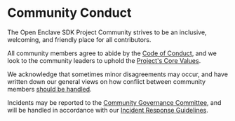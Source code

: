 Community Conduct
=================

The Open Enclave SDK Project Community strives to be an inclusive, welcoming,
and friendly place for all contributors.

All community members agree to abide by the
[Code of Conduct](CodeOfConduct.md), and we look to the community leaders to
uphold the [Project's Core Values](../Governance.md#Core-Principles).

We acknowledge that sometimes minor disagreements may occur, and have written
down our general views on how conflict between community members
[should be handled](ConflictPolicy.md).

Incidents may be reported to the
[Community Governance Committee](../governance/README.md), and will be handled
in accordance with our
[Incident Response Guidelines](IncidentResponseGuidelines.md).